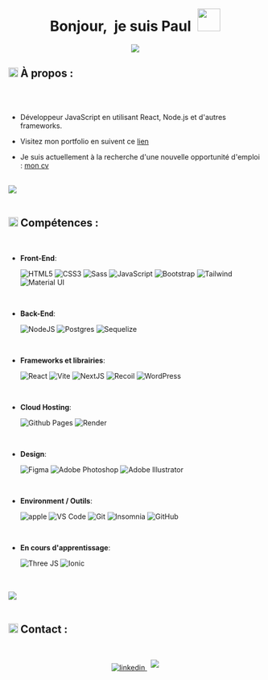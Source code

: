 <h1 align="center"><b>Bonjour,&nbsp; je suis Paul</b>&nbsp; <img src="https://github.com/NicolasOrtigue/NicolasOrtigue/assets/35613087/d5c62aa8-946a-4ef8-8864-ed4f476d7b36" width="45"></h1>
<p align="center">
  <a href="https://github.com/DenverCoder1/readme-typing-svg"><img src="https://readme-typing-svg.herokuapp.com?font=Roboto&color=cyan&size=25&center=true&vCenter=true&width=600&height=60&lines=Développeur;UI/UX;Full-Stack+JS"></a>
</p>

## <img src="https://media2.giphy.com/media/QssGEmpkyEOhBCb7e1/giphy.gif?cid=ecf05e47a0n3gi1bfqntqmob8g9aid1oyj2wr3ds3mg700bl&rid=giphy.gif" width ="19"> **À propos :**

<br>
<br>

- Développeur JavaScript en utilisant React, Node.js et d'autres frameworks.

- Visitez mon portfolio en suivent ce [lien](https://paul-greau.netlify.app/)

- Je suis actuellement à la recherche d'une nouvelle opportunité d'emploi : [mon cv](https://paul-greau.netlify.app/cv_paul_greau)

<br>

<img src="https://user-images.githubusercontent.com/73097560/115834477-dbab4500-a447-11eb-908a-139a6edaec5c.gif">

<br>
<br>

## <img src="https://media2.giphy.com/media/QssGEmpkyEOhBCb7e1/giphy.gif?cid=ecf05e47a0n3gi1bfqntqmob8g9aid1oyj2wr3ds3mg700bl&rid=giphy.gif" width ="19"> <b>Compétences :</b>

<br>

<p align="left">

- **Front-End**:

  ![HTML5](https://img.shields.io/badge/HTML5%20-%23E34F26.svg?style=for-the-badge&logo=html5&logoColor=white)
  ![CSS3](https://img.shields.io/badge/CSS%20-%231572B6.svg?style=for-the-badge&logo=css3&logoColor=white)
  ![Sass](https://img.shields.io/badge/Sass-CC6699?style=for-the-badge&logo=sass&logoColor=white)
  ![JavaScript](https://img.shields.io/badge/JavaScript%20-%23F7DF1E.svg?style=for-the-badge&logo=javascript&logoColor=black)
  ![Bootstrap](https://img.shields.io/badge/bootstrap-%237952B3.svg?style=for-the-badge&logo=bootstrap&logoColor=white)
  ![Tailwind](https://img.shields.io/badge/tailwind_css-%2306B6D4.svg?style=for-the-badge&logo=tailwind-css&logoColor=white)
  ![Material UI](https://img.shields.io/badge/Material%20UI-007FFF?style=for-the-badge&logo=mui&logoColor=white)

<br>

- **Back-End**:

  ![NodeJS](https://img.shields.io/badge/node_js-%23339933.svg?style=for-the-badge&logo=node.js&logoColor=white)
  ![Postgres](https://img.shields.io/badge/postgres-%23316192.svg?style=for-the-badge&logo=postgresql&logoColor=white)
  ![Sequelize](https://img.shields.io/badge/Sequelize-52B0E7?style=for-the-badge&logo=Sequelize&logoColor=white)

<br>

- **Frameworks et librairies**:

  ![React](https://img.shields.io/badge/react-%232d415c.svg?style=for-the-badge&logo=react&logoColor=%2304D8F9)
  ![Vite](https://img.shields.io/badge/vite-%23646CFF.svg?style=for-the-badge&logo=vite&logoColor=white)
  ![NextJS](https://img.shields.io/badge/next_js-black.svg?style=for-the-badge&logo=next.js&logoColor=white)
  ![Recoil](https://img.shields.io/badge/recoil-%233578e5.svg?style=for-the-badge&logo=recoiljs&logoColor=white)
  ![WordPress](https://img.shields.io/static/v1?style=for-the-badge&message=WordPress&color=21759B&logo=WordPress&logoColor=FFFFFF&label=)

<br>

- **Cloud Hosting**:

  ![Github Pages](https://img.shields.io/badge/GitHub%20Pages-%23327FC7.svg?style=for-the-badge&logo=github&logoColor=white)
  ![Render](https://img.shields.io/badge/Render-46E3B7?style=for-the-badge&logo=render&logoColor=white)

<br>

- **Design**:

  ![Figma](https://img.shields.io/badge/figma-%23F24E1E.svg?style=for-the-badge&logo=figma&logoColor=white)
  ![Adobe Photoshop](https://img.shields.io/badge/Adobe%20Photoshop-31A8FF?style=for-the-badge&logo=Adobe%20Photoshop&logoColor=black)
  ![Adobe Illustrator](https://img.shields.io/badge/Adobe%20Illustrator-FF9A00?style=for-the-badge&logo=adobe%20illustrator&logoColor=white)

<br>

- **Environment / Outils**:

  ![apple](https://img.shields.io/badge/apple-black.svg?style=for-the-badge&logo=apple&logoColor=white)
  ![VS Code](https://img.shields.io/badge/visual_studio_code-%23007ACC.svg?style=for-the-badge&logo=visual-studio-code&logoColor=white)
  ![Git](https://img.shields.io/badge/git-%23F05032.svg?style=for-the-badge&logo=git&logoColor=white)
  ![Insomnia](https://img.shields.io/badge/insomia-%234000BF.svg?style=for-the-badge&logo=insomnia&logoColor=white)
  ![GitHub](https://img.shields.io/badge/github-%23121011.svg?style=for-the-badge&logo=github&logoColor=white)

<br>

- **En cours d'apprentissage**:

  ![Three JS](https://img.shields.io/badge/ThreeJs-black?style=for-the-badge&logo=three.js&logoColor=white)
  ![Ionic](https://img.shields.io/badge/ionic-%233880FF.svg?style=for-the-badge&logo=ionic&logoColor=white)

</p>

<br>
<br>

<img src="https://user-images.githubusercontent.com/73097560/115834477-dbab4500-a447-11eb-908a-139a6edaec5c.gif">

<br>
<br>

## <img src="https://media2.giphy.com/media/QssGEmpkyEOhBCb7e1/giphy.gif?cid=ecf05e47a0n3gi1bfqntqmob8g9aid1oyj2wr3ds3mg700bl&rid=giphy.gif" width ="19"> <b>Contact :</b>

<br>

<p align="center"><a href="#" target="_blank">
<img src="https://img.shields.io/badge/linkedin:  paul gréau-%2300acee.svg?color=405DE6&style=for-the-badge&logo=linkedin&logoColor=white" alt=linkedin style="margin-bottom: 5px;"/>
</a> &nbsp;
<a href="mailto:pga.greau@gmail.com" target="_blank">
<img src="https://img.shields.io/badge/gmail:  paul gréau-%23EA4335.svg?style=for-the-badge&logo=gmail&logoColor=white" t=mail style="margin-bottom: 5px;" />
</a></p>

<br>
<br>
<br>
